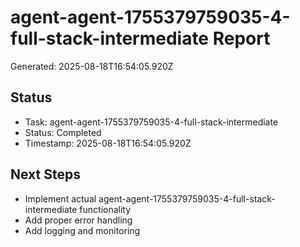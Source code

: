 # agent-agent-1755379759035-4-full-stack-intermediate Report

Generated: 2025-08-18T16:54:05.920Z

## Status
- Task: agent-agent-1755379759035-4-full-stack-intermediate
- Status: Completed
- Timestamp: 2025-08-18T16:54:05.920Z

## Next Steps
- Implement actual agent-agent-1755379759035-4-full-stack-intermediate functionality
- Add proper error handling
- Add logging and monitoring
